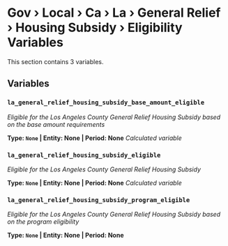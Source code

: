 # Gov › Local › Ca › La › General Relief › Housing Subsidy › Eligibility Variables

This section contains 3 variables.

## Variables

### `la_general_relief_housing_subsidy_base_amount_eligible`
*Eligible for the Los Angeles County General Relief Housing Subsidy based on the base amount requirements*

**Type: `None` | Entity: None | Period: None**
*Calculated variable*

### `la_general_relief_housing_subsidy_eligible`
*Eligible for the Los Angeles County General Relief Housing Subsidy*

**Type: `None` | Entity: None | Period: None**
*Calculated variable*

### `la_general_relief_housing_subsidy_program_eligible`
*Eligible for the Los Angeles County General Relief Housing Subsidy based on the program eligibility*

**Type: `None` | Entity: None | Period: None**
